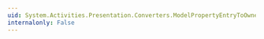 ```yaml
---
uid: System.Activities.Presentation.Converters.ModelPropertyEntryToOwnerActivityConverter.Convert(System.Object,System.Type,System.Object,System.Globalization.CultureInfo)
internalonly: False
---
```

